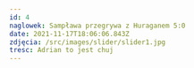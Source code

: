 ```yaml
---
id: 4
naglowek: Sampława przegrywa z Huraganem 5:0
date: 2021-11-17T18:06:06.843Z
zdjęcia: /src/images/slider/slider1.jpg
tresc: Adrian to jest chuj
---
```

